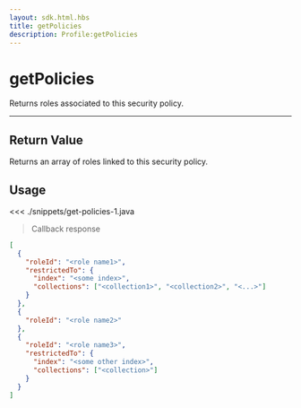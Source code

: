 ```yaml
---
layout: sdk.html.hbs
title: getPolicies
description: Profile:getPolicies
---
```


# getPolicies

Returns roles associated to this security policy.

---

## Return Value

Returns an array of roles linked to this security policy.

## Usage

<<< ./snippets/get-policies-1.java

> Callback response

```json
[
  {
    "roleId": "<role name1>",
    "restrictedTo": {
      "index": "<some index>",
      "collections": ["<collection1>", "<collection2>", "<...>"]
    }
  },
  {
    "roleId": "<role name2>"
  },
  {
    "roleId": "<role name3>",
    "restrictedTo": {
      "index": "<some other index>",
      "collections": ["<collection>"]
    }
  }
]
```
